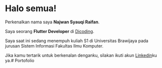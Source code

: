 # Halo semua! 

Perkenalkan nama saya **Najwan Syauqi Raifan**.<br>

Saya seorang **Flutter Developer** di [Dicoding](https://www.dicoding.com/).<br>

Saya saat ini sedang menempuh kuliah S1 di Universitas Brawijaya pada jurusan Sistem Informasi Fakultas Ilmu Komputer.<br>

Jika kamu tertarik untuk berkenalan denganku, silakan ikuti akun [Linkedin](https://www.linkedin.com/in/najwan-syauqi-raifan-48822827a/)ku ya.# Portofolio
